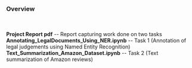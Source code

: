 ### Overview
<br><br>
**Project Report pdf** -- Report capturing work done on two tasks
<br>
**Annotating_LegalDocuments_Using_NER.ipynb** -- Task 1 (Annotation of legal judgements using Named Entity Recognition)
<br>
**Text_Summarization_Amazon_Dataset.ipynb** -- Task 2 (Text summarization of Amazon reviews)
